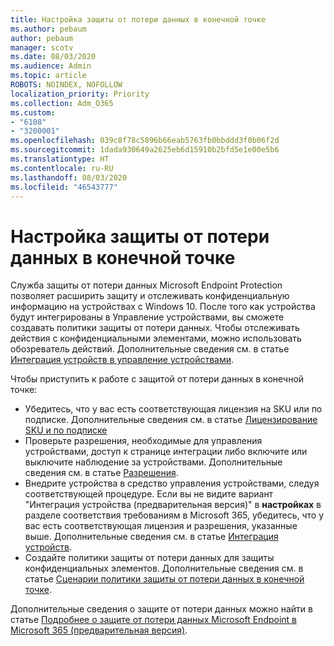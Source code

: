 ```yaml
---
title: Настройка защиты от потери данных в конечной точке
ms.author: pebaum
author: pebaum
manager: scotv
ms.date: 08/03/2020
ms.audience: Admin
ms.topic: article
ROBOTS: NOINDEX, NOFOLLOW
localization_priority: Priority
ms.collection: Adm_O365
ms.custom:
- "6108"
- "3200001"
ms.openlocfilehash: 039c8f78c5896b66eab5763fb0bbddd3f0b06f2d
ms.sourcegitcommit: 1dada930649a2625eb6d15910b2bfd5e1e00e5b6
ms.translationtype: HT
ms.contentlocale: ru-RU
ms.lasthandoff: 08/03/2020
ms.locfileid: "46543777"
---
```

# <a name="configure-endpoint-dlp"></a>Настройка защиты от потери данных в конечной точке

Служба защиты от потери данных Microsoft Endpoint Protection позволяет расширить защиту и отслеживать конфиденциальную информацию на устройствах с Windows 10. После того как устройства будут интегрированы в Управление устройствами, вы сможете создавать политики защиты от потери данных. Чтобы отслеживать действия с конфиденциальными элементами, можно использовать обозреватель действий. Дополнительные сведения см. в статье [Интеграция устройств в управление устройствами](https://docs.microsoft.com/microsoft-365/compliance/endpoint-dlp-getting-started#onboarding-devices-into-device-management).  

Чтобы приступить к работе с защитой от потери данных в конечной точке:

- Убедитесь, что у вас есть соответствующая лицензия на SKU или по подписке. Дополнительные сведения см. в статье [Лицензирование SKU и по подписке](https://docs.microsoft.com/microsoft-365/compliance/endpoint-dlp-getting-started#skusubscriptions-licensing)
- Проверьте разрешения, необходимые для управления устройствами, доступ к странице интеграции либо включите или выключите наблюдение за устройствами. Дополнительные сведения см. в статье [Разрешения](https://docs.microsoft.com/microsoft-365/compliance/endpoint-dlp-getting-started#permissions).
- Внедрите устройства в средство управления устройствами, следуя соответствующей процедуре. Если вы не видите вариант "Интеграция устройства (предварительная версия)" в **настройках** в разделе соответствия требованиям в Microsoft 365, убедитесь, что у вас есть соответствующая лицензия и разрешения, указанные выше. Дополнительные сведения см. в статье [Интеграция устройств](https://docs.microsoft.com/microsoft-365/compliance/endpoint-dlp-getting-started#onboarding-devices). 
- Создайте политики защиты от потери данных для защиты конфиденциальных элементов. Дополнительные сведения см. в статье [Сценарии политики защиты от потери данных в конечной точке](https://docs.microsoft.com/microsoft-365/compliance/endpoint-dlp-using?view=o365-worldwide#endpoint-dlp-policy-scenarios).

Дополнительные сведения о защите от потери данных можно найти в статье [Подробнее о защите от потери данных Microsoft Endpoint в Microsoft 365 (предварительная версия)](https://docs.microsoft.com/microsoft-365/compliance/endpoint-dlp-learn-about).